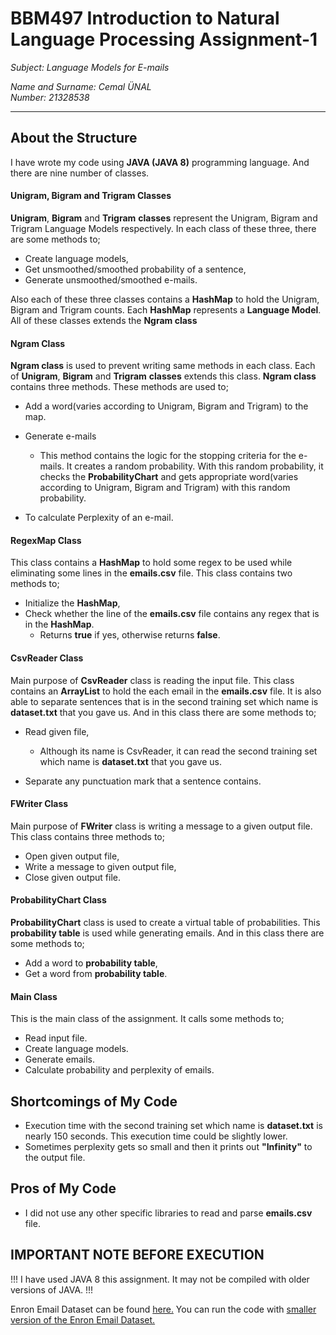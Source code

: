 # BBM497 Introduction to Natural Language Processing Assignment-1

_Subject: Language Models for E-mails_

_Name and Surname: Cemal ÜNAL_  
_Number: 21328538_

- - - - -
## About the Structure

I have wrote my code using **JAVA (JAVA 8)** programming language. And there are nine number of classes.

#### Unigram, Bigram and Trigram Classes

**Unigram**, **Bigram** and **Trigram** **classes** represent the Unigram, Bigram and Trigram Language Models respectively. In each class of these three, there are some methods to;
- Create language models,
- Get unsmoothed/smoothed probability of a sentence,
- Generate unsmoothed/smoothed e-mails.

Also each of these three classes contains a **HashMap** to hold the Unigram, Bigram and Trigram counts. Each **HashMap** represents a **Language Model**. All of these classes extends the **Ngram class**

#### Ngram Class
**Ngram class** is used to prevent writing same methods in each class. Each of **Unigram**, **Bigram** and **Trigram** **classes** extends this class. **Ngram class** contains three methods. These methods are used to;
- Add a word(varies according to Unigram, Bigram and Trigram) to the map.


- Generate e-mails
  - This method contains the logic for the stopping criteria for the e-mails. It creates a random probability. With this random probability, it checks the **ProbabilityChart** and gets appropriate word(varies according to Unigram, Bigram and Trigram) with this random probability.


- To calculate Perplexity of an e-mail.

#### RegexMap Class
This class contains a **HashMap** to hold some regex to be used while eliminating some lines in the **emails.csv** file. This class contains two methods to;
- Initialize the **HashMap**,
- Check whether the line of the **emails.csv** file contains any regex that is in the **HashMap**.
  - Returns **true** if yes, otherwise returns **false**.

#### CsvReader Class
Main purpose of **CsvReader** class is reading the input file. This class contains an **ArrayList** to hold the each email in the **emails.csv** file. It is also able to separate sentences that is in the second training set which name is **dataset.txt** that you gave us. And in this class there are some methods to;
- Read given file,
  - Although its name is CsvReader, it can read the second training set which name is **dataset.txt** that you gave us.


- Separate any punctuation mark that a sentence contains.

#### FWriter Class
Main purpose of **FWriter** class is writing a message to a given output file. This class contains three methods to;
- Open given output file,
- Write a message to given output file,
- Close given output file.

#### ProbabilityChart Class
**ProbabilityChart** class is used to create a virtual table of probabilities. This **probability table** is used while generating emails. And in this class there are some methods to;
- Add a word to **probability table**,
- Get a word from **probability table**.

#### Main Class
This is the main class of the assignment. It calls some methods to;
- Read input file.
- Create language models.
- Generate emails.
- Calculate probability and perplexity of emails.

## Shortcomings of My Code
- Execution time with the second training set which name is **dataset.txt** is nearly 150 seconds. This execution time could be slightly lower.
- Sometimes perplexity gets so small and then it prints out **"Infinity"** to the output file.

## Pros of My Code
- I did not use any other specific libraries to read and parse **emails.csv** file.

## IMPORTANT NOTE BEFORE EXECUTION
!!! I have used JAVA 8 this assignment. It may not be compiled with older versions of JAVA. !!!

Enron Email Dataset can be found [here.](https://www.cs.cmu.edu/~enron/enron_mail_20150507.tar.gz)
You can run the code with [smaller version of the Enron Email Dataset.](https://github.com/CemalUnal/BBM497-Assignments/blob/master/Exp1/less-enron-email-dataset.csv)
